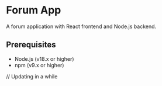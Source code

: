 # Forum App

A forum application with React frontend and Node.js backend.

## Prerequisites

- Node.js (v18.x or higher)
- npm (v9.x or higher)

// Updating in a while